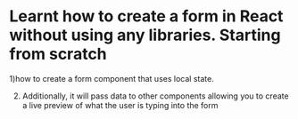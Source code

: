 # Learnt how to create a form in React without using any libraries. Starting from scratch

 1)how to create a form component that uses local state.

2) Additionally, it will pass data to other components allowing you to create a live preview of what the user is typing into the form 
